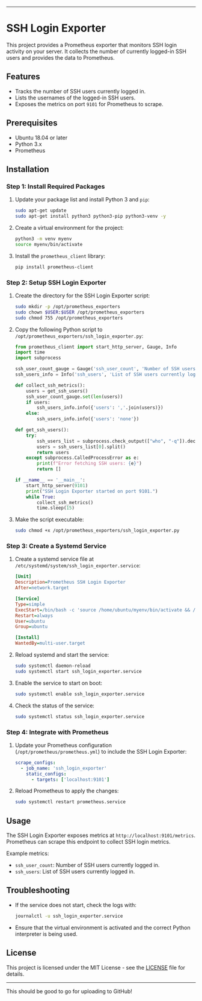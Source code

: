 
---

# SSH Login Exporter

This project provides a Prometheus exporter that monitors SSH login activity on your server. It collects the number of currently logged-in SSH users and provides the data to Prometheus.

## Features

- Tracks the number of SSH users currently logged in.
- Lists the usernames of the logged-in SSH users.
- Exposes the metrics on port `9101` for Prometheus to scrape.

## Prerequisites

- Ubuntu 18.04 or later
- Python 3.x
- Prometheus

## Installation

### Step 1: Install Required Packages

1. Update your package list and install Python 3 and `pip`:

   ```bash
   sudo apt-get update
   sudo apt-get install python3 python3-pip python3-venv -y
   ```

2. Create a virtual environment for the project:

   ```bash
   python3 -m venv myenv
   source myenv/bin/activate
   ```

3. Install the `prometheus_client` library:

   ```bash
   pip install prometheus-client
   ```

### Step 2: Setup SSH Login Exporter

1. Create the directory for the SSH Login Exporter script:

   ```bash
   sudo mkdir -p /opt/prometheus_exporters
   sudo chown $USER:$USER /opt/prometheus_exporters
   sudo chmod 755 /opt/prometheus_exporters
   ```

2. Copy the following Python script to `/opt/prometheus_exporters/ssh_login_exporter.py`:

   ```python
   from prometheus_client import start_http_server, Gauge, Info
   import time
   import subprocess

   ssh_user_count_gauge = Gauge('ssh_user_count', 'Number of SSH users currently logged in')
   ssh_users_info = Info('ssh_users', 'List of SSH users currently logged in')

   def collect_ssh_metrics():
       users = get_ssh_users()
       ssh_user_count_gauge.set(len(users))
       if users:
           ssh_users_info.info({'users': ','.join(users)})
       else:
           ssh_users_info.info({'users': 'none'})

   def get_ssh_users():
       try:
           ssh_users_list = subprocess.check_output(["who", "-q"]).decode("utf-8").splitlines()
           users = ssh_users_list[0].split()
           return users
       except subprocess.CalledProcessError as e:
           print(f"Error fetching SSH users: {e}")
           return []

   if __name__ == '__main__':
       start_http_server(9101)
       print("SSH Login Exporter started on port 9101.")
       while True:
           collect_ssh_metrics()
           time.sleep(15)
   ```

3. Make the script executable:

   ```bash
   sudo chmod +x /opt/prometheus_exporters/ssh_login_exporter.py
   ```

### Step 3: Create a Systemd Service

1. Create a systemd service file at `/etc/systemd/system/ssh_login_exporter.service`:

   ```ini
   [Unit]
   Description=Prometheus SSH Login Exporter
   After=network.target

   [Service]
   Type=simple
   ExecStart=/bin/bash -c 'source /home/ubuntu/myenv/bin/activate && /home/ubuntu/myenv/bin/python /opt/prometheus_exporters/ssh_login_exporter.py'
   Restart=always
   User=ubuntu
   Group=ubuntu

   [Install]
   WantedBy=multi-user.target
   ```

2. Reload systemd and start the service:

   ```bash
   sudo systemctl daemon-reload
   sudo systemctl start ssh_login_exporter.service
   ```

3. Enable the service to start on boot:

   ```bash
   sudo systemctl enable ssh_login_exporter.service
   ```

4. Check the status of the service:

   ```bash
   sudo systemctl status ssh_login_exporter.service
   ```

### Step 4: Integrate with Prometheus

1. Update your Prometheus configuration (`/opt/prometheus/prometheus.yml`) to include the SSH Login Exporter:

   ```yaml
   scrape_configs:
     - job_name: 'ssh_login_exporter'
       static_configs:
         - targets: ['localhost:9101']
   ```

2. Reload Prometheus to apply the changes:

   ```bash
   sudo systemctl restart prometheus.service
   ```

## Usage

The SSH Login Exporter exposes metrics at `http://localhost:9101/metrics`. Prometheus can scrape this endpoint to collect SSH login metrics.

Example metrics:

- `ssh_user_count`: Number of SSH users currently logged in.
- `ssh_users`: List of SSH users currently logged in.

## Troubleshooting

- If the service does not start, check the logs with:

  ```bash
  journalctl -u ssh_login_exporter.service
  ```

- Ensure that the virtual environment is activated and the correct Python interpreter is being used.

## License

This project is licensed under the MIT License - see the [LICENSE](LICENSE) file for details.

---

This should be good to go for uploading to GitHub!
